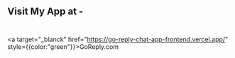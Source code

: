 ## Visit My App at - <br><br>
<a target="_blanck" href="https://go-reply-chat-app-frontend.vercel.app/" style={{color:"green"}}>GoReply.com </a>


